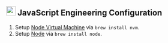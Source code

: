 ## <img src="https://cdn.rawgit.com/chrishough/my-public-data/master/my-configurations/jsprogramming.svg" height="25"> JavaScript Engineering Configuration

1. Setup [Node Virtual Machine](https://github.com/creationix/nvm) via `brew install nvm`.
2. Setup [Node](https://nodejs.org/en/) via `brew install node`.
